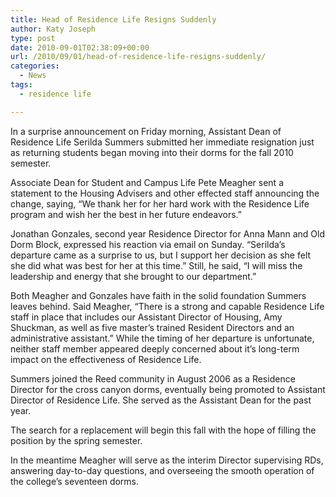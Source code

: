 ```yaml
---
title: Head of Residence Life Resigns Suddenly
author: Katy Joseph
type: post
date: 2010-09-01T02:38:09+00:00
url: /2010/09/01/head-of-residence-life-resigns-suddenly/
categories:
  - News
tags:
  - residence life

---
```

In a surprise announcement on Friday morning, Assistant Dean of Residence Life Serilda Summers submitted her immediate resignation just as returning students began moving into their dorms for the fall 2010 semester.

Associate Dean for Student and Campus Life Pete Meagher sent a statement to the Housing Advisers and other effected staff announcing the change, saying, &#8220;We thank her for her hard work with the Residence Life program and wish her the best in her future endeavors.&#8221;

Jonathan Gonzales, second year Residence Director for Anna Mann and Old Dorm Block, expressed his reaction via email on Sunday. &#8220;Serilda&#8217;s departure came as a surprise to us, but I support her decision as she felt she did what was best for her at this time.&#8221; Still, he said, &#8220;I will miss the leadership and energy that she brought to our department.&#8221;

Both Meagher and Gonzales have faith in the solid foundation Summers leaves behind. Said Meagher, &#8220;There is a strong and capable Residence Life staff in place that includes our Assistant Director of Housing, Amy Shuckman, as well as five master&#8217;s trained Resident Directors and an administrative assistant.&#8221; While the timing of her departure is unfortunate, neither staff member appeared deeply concerned about it&#8217;s long-term impact on the effectiveness of Residence Life.

Summers joined the Reed community in August 2006 as a Residence Director for the cross canyon dorms, eventually being promoted to Assistant Director of Residence Life. She served as the Assistant Dean for the past year.

The search for a replacement will begin this fall with the hope of filling the position by the spring semester.

In the meantime Meagher will serve as the interim Director supervising RDs, answering day-to-day questions, and overseeing the smooth operation of the college&#8217;s seventeen dorms.